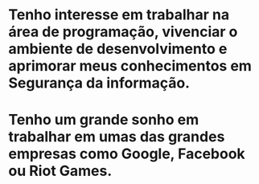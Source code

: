 # Tenho interesse em trabalhar na área de programação, vivenciar o ambiente de desenvolvimento e aprimorar meus conhecimentos em Segurança da informação.
# Tenho um grande sonho em trabalhar em umas das grandes empresas como Google, Facebook ou Riot Games.
